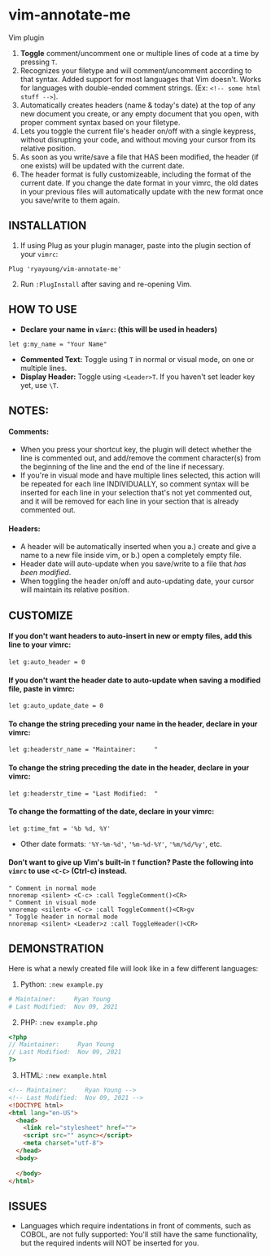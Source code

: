 # vim-annotate-me
Vim plugin

1. **Toggle** comment/uncomment one or multiple lines of code at a time by pressing ```T```.
2. Recognizes your filetype and will comment/uncomment according to that syntax. Added support for most languages that Vim doesn't. Works for languages with double-ended comment strings. (Ex: ```<!-- some html stuff -->```).
3. Automatically creates headers (name & today's date) at the top of any new document you create, or any empty document that you open, with proper comment syntax based on your filetype.
4. Lets you toggle the current file's header on/off with a single keypress, without disrupting your code, and without moving your cursor from its relative position.
5. As soon as you write/save a file that HAS been modified, the header (if one exists) will be updated with the current date.
6. The header format is fully customizeable, including the format of the current date. If you change the date format in your vimrc, the old dates in your previous files will automatically update with the new format once you save/write to them again.

## INSTALLATION
1. If using Plug as your plugin manager, paste into the plugin section of your ```vimrc```:
```vim
Plug 'ryayoung/vim-annotate-me'
```
2. Run ```:PlugInstall``` after saving and re-opening Vim.
## HOW TO USE
- **Declare your name in ```vimrc```: (this will be used in headers)**
```vim
let g:my_name = "Your Name"
```
- **Commented Text:** Toggle using ```T``` in normal or visual mode, on one or multiple lines.
- **Display Header:** Toggle using ```<Leader>T```. If you haven't set leader key yet, use ```\T```.
## NOTES:
#### Comments: 
- When you press your shortcut key, the plugin will detect whether the line is commented out, and add/remove the comment character(s) from the beginning of the line and the end of the line if necessary.
- If you're in visual mode and have multiple lines selected, this action will be repeated for each line INDIVIDUALLY, so comment syntax will be inserted for each line in your selection that's not yet commented out, and it will be removed for each line in your section that is already commented out.
#### Headers: 
- A header will be automatically inserted when you a.) create and give a name to a new file inside vim, or b.) open a completely empty file.
- Header date will auto-update when you save/write to a file that *has been modified*.
- When toggling the header on/off and auto-updating date, your cursor will maintain its relative position.
## CUSTOMIZE
#### If you don't want headers to auto-insert in new or empty files, add this line to your vimrc: 
```vim
let g:auto_header = 0
```
#### If you don't want the header date to auto-update when saving a modified file, paste in vimrc:
```vim
let g:auto_update_date = 0
```
#### To change the string preceding your name in the header, declare in your vimrc: 
```vim
let g:headerstr_name = "Maintainer:     "
```
#### To change the string preceding the date in the header, declare in your vimrc:
```vim
let g:headerstr_time = "Last Modified:  "
```
#### To change the formatting of the date, declare in your vimrc:
```vim
let g:time_fmt = '%b %d, %Y'
```
- Other date formats: ```'%Y-%m-%d'```, ```'%m-%d-%Y'```, ```'%m/%d/%y'```, etc.
#### Don't want to give up Vim's built-in ```T``` function? Paste the following into ```vimrc``` to use ```<C-C>``` (Ctrl-c) instead.
```vim
" Comment in normal mode
nnoremap <silent> <C-c> :call ToggleComment()<CR>
" Comment in visual mode
vnoremap <silent> <C-c> :call ToggleComment()<CR>gv
" Toggle header in normal mode
nnoremap <silent> <Leader>z :call ToggleHeader()<CR>
```

## DEMONSTRATION
Here is what a newly created file will look like in a few different languages:
1. Python: ```:new example.py```
```python
# Maintainer:     Ryan Young
# Last Modified:  Nov 09, 2021
```
2. PHP: ```:new example.php```
```php
<?php
// Maintainer:     Ryan Young
// Last Modified:  Nov 09, 2021
?>
```
3. HTML: ```:new example.html```
```html
<!-- Maintainer:     Ryan Young -->
<!-- Last Modified:  Nov 09, 2021 -->
<!DOCTYPE html>
<html lang="en-US">
  <head>
    <link rel="stylesheet" href="">
    <script src="" async></script>
    <meta charset="utf-8">
  </head>
  <body>
    
  </body>
</html>
```
## ISSUES
- Languages which require indentations in front of comments, such as COBOL, are not fully supported: You'll still have the same functionality, but the required indents will NOT be inserted for you.


